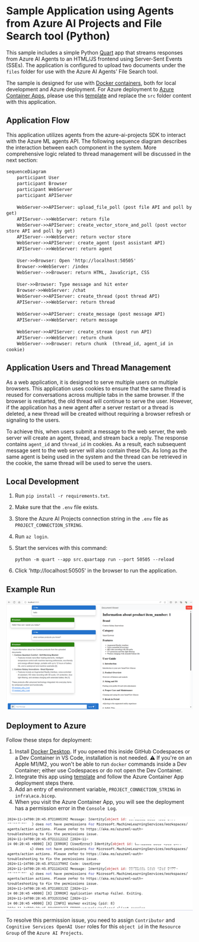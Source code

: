 # Sample Application using Agents from Azure AI Projects and File Search tool (Python)

This sample includes a simple Python [Quart](https://quart.palletsprojects.com/en/latest/) app that streams responses from Azure AI Agents to an HTML/JS frontend using Server-Sent Events (SSEs). The application is configured to upload two documents under the `files` folder for use with the Azure AI Agents' File Search tool.

The sample is designed for use with [Docker containers](https://www.docker.com/), both for local development and Azure deployment. For Azure deployment to [Azure Container Apps](https://learn.microsoft.com/azure/container-apps/overview), please use this [template](https://github.com/Azure-Samples/openai-chat-app-quickstart) and replace the `src` folder content with this application.

## Application Flow

This application utilizes agents from the azure-ai-projects SDK to interact with the Azure ML agents API. The following sequence diagram describes the interaction between each component in the system. More comprehensive logic related to thread management will be discussed in the next section:

```mermaid
sequenceDiagram
    participant User
    participant Browser
    participant WebServer
    participant APIServer

    WebServer->>APIServer: upload_file_poll (post file API and poll by get)
    APIServer-->>WebServer: return file
    WebServer->>APIServer: create_vector_store_and_poll (post vector store API and poll by get)
    APIServer-->>WebServer: return vector store
    WebServer->>APIServer: create_agent (post assistant API)
    APIServer-->>WebServer: return agent

    User->>Browser: Open 'http://localhost:50505'
    Browser->>WebServer: /index
    WebServer-->>Browser: return HTML, JavaScript, CSS

    User->>Browser: Type message and hit enter
    Browser->>WebServer: /chat
    WebServer->>APIServer: create_thread (post thread API)
    APIServer-->>WebServer: return thread

    WebServer->>APIServer: create_message (post message API)
    APIServer-->>WebServer: return message

    WebServer->>APIServer: create_stream (post run API)
    APIServer-->>WebServer: return chunk
    WebServer-->>Browser: return chunk  (thread_id, agent_id in cookie)
```

## Application Users and Thread Management

As a web application, it is designed to serve multiple users on multiple browsers. This application uses cookies to ensure that the same thread is reused for conversations across multiple tabs in the same browser. If the browser is restarted, the old thread will continue to serve the user. However, if the application has a new agent after a server restart or a thread is deleted, a new thread will be created without requiring a browser refresh or signaling to the users.

To achieve this, when users submit a message to the web server, the web server will create an agent, thread, and stream back a reply. The response contains `agent_id` and `thread_id` in cookies. As a result, each subsequent message sent to the web server will also contain these IDs. As long as the same agent is being used in the system and the thread can be retrieved in the cookie, the same thread will be used to serve the users.

## Local Development

1. Run `pip install -r requirements.txt`.

2. Make sure that the `.env` file exists.

3. Store the Azure AI Projects connection string in the `.env` file as `PROJECT_CONNECTION_STRING`.

4. Run `az login`.

5. Start the services with this command:

    ```shell
    python -m quart --app src.quartapp run --port 50505 --reload
    ```

6. Click 'http://localhost:50505' in the browser to run the application.


## Example Run

![File-Search-screenshot](assets/FileSearchAgent.png)

## Deployment to Azure

Follow these steps for deployment:
1. Install [Docker Desktop](https://www.docker.com/products/docker-desktop/). If you opened this inside GitHub Codespaces or a Dev Container in VS Code, installation is not needed. ⚠️ If you're on an Apple M1/M2, you won't be able to run `docker` commands inside a Dev Container; either use Codespaces or do not open the Dev Container.
2. Integrate this app using [template](https://github.com/Azure-Samples/openai-chat-app-quickstart) and follow the Azure Container App deployment steps there.
3. Add an entry of environment variable, `PROJECT_CONNECTION_STRING` in `infra\aca.bicep`.
4. When you visit the Azure Container App, you will see the deployment has a permission error in the `Console Log`.

![Deployment-Error](assets/DeploymentError.png)

To resolve this permission issue, you need to assign `Contributor` and `Cognitive Services OpenAI User` roles for this `object id` in the `Resource Group` of the `Azure AI Projects`.